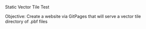 Static Vector Tile Test

Objective:
Create a website via GitPages that will serve a vector tile directory of .pbf files
